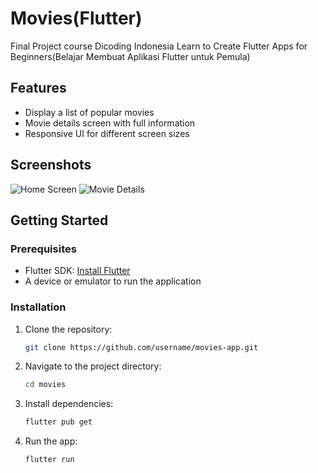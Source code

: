 # Movies(Flutter)

Final Project course Dicoding Indonesia Learn to Create Flutter Apps for Beginners(Belajar Membuat Aplikasi Flutter untuk Pemula) 

## Features

- Display a list of popular movies
- Movie details screen with full information
- Responsive UI for different screen sizes

## Screenshots

![Home Screen](screenshots/home_screen.png)
![Movie Details](screenshots/details_screen.png)

## Getting Started

### Prerequisites

- Flutter SDK: [Install Flutter](https://flutter.dev/docs/get-started/install)
- A device or emulator to run the application

### Installation

1. Clone the repository:
   ```bash
   git clone https://github.com/username/movies-app.git
2. Navigate to the project directory:
    ```bash
   cd movies
3. Install dependencies:
    ```bash
   flutter pub get
4. Run the app:
    ```bash
   flutter run



